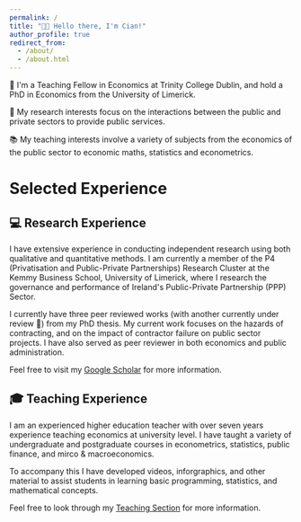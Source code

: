 ```yaml
---
permalink: /
title: "👋🏼 Hello there, I'm Cian!"
author_profile: true
redirect_from: 
  - /about/
  - /about.html
---
```

🧑 I'm a Teaching Fellow in Economics at Trinity College Dublin, and hold a PhD in Economics from the University of Limerick.

📜 My research interests focus on the interactions between the public and private sectors to provide public services.

📚 My teaching interests involve a variety of subjects from the economics of the public sector to economic maths, statistics and econometrics.

# Selected Experience

## 💻 Research Experience

I have extensive experience in conducting independent research using both qualitative and quantitative methods. I am currently a member of the P4 (Privatisation and Public-Private Partnerships) Research Cluster at the Kemmy Business School, University of Limerick, where I research the governance and performance of Ireland's Public-Private Partnership (PPP) Sector.

I currently have three peer reviewed works (with another currently under review 🤞) from my PhD thesis. My current work focuses on the hazards of contracting, and on the impact of contractor failure on public sector projects. I have also served as peer reviewer in both economics and public administration.

Feel free to visit my [Google Scholar](https://scholar.google.com/citations?user=ODInC3MAAAAJ&hl=en&oi=sra) for more information.

## 🎓 Teaching Experience

I am an experienced higher education teacher with over seven years experience teaching economics at university level. I have taught a variety of undergraduate and postgraduate courses in econometrics, statistics, public finance, and mirco & macroeconomics. 

To accompany this I have developed videos, inforgraphics, and other material to assist students in learning basic programming, statistics, and mathematical concepts.

Feel free to look through my [Teaching Section](/teaching/) for more information.

